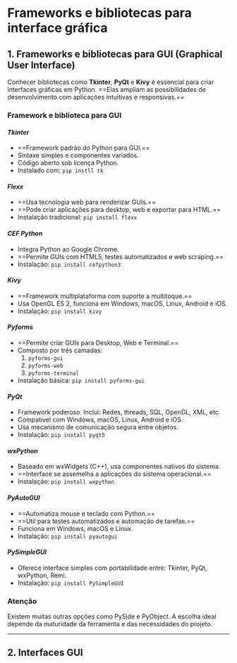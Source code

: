 # **Frameworks e bibliotecas para interface gráfica**

## 1. Frameworks e bibliotecas para GUI (Graphical User Interface)

Conhecer bibliotecas como **Tkinter**, **PyQt** e **Kivy** é essencial para criar interfaces gráficas em Python. ==Elas ampliam as possibilidades de desenvolvimento com aplicações intuitivas e responsivas.==

### Framework e biblioteca para GUI

#### *Tkinter*

- ==Framework padrão do Python para GUI.==
- Sintaxe simples e componentes variados.
- Código aberto sob licença Python.
- Instalado com: `pip instll tk`

#### *Flexx*

- ==Usa tecnologia web para renderizar GUIs.==
- ==Pode criar aplicações para desktop, web e exportar para HTML.==
- Instalação tradicional: `pip install flexx`

#### *CEF Python*

- Integra Python ao Google Chrome.
- ==Permite GUIs com HTML5, testes automatizados e web scraping.==
- Instalação: `pip install cefpython3`

#### *Kivy*

- ==Framework multiplataforma com suporte a multitoque.==
- Usa OpenGL ES 2, funciona em Windows, macOS, Linux, Android e iOS.
- Instalação: `pip install kivy`

#### *Pyforms*

- ==Permite criar GUIs para Desktop, Web e Terminal.==
- Composto por três camadas:
    1. `pyforms-gui`
    2. `pyforms-web`
    3. `pyforms-terminal`
- Instalação básica: `pip install pyforms-gui`

#### *PyQt*

- Framework poderoso. Inclui: Redes, threads, SQL, OpenGL, XML, etc.
- Compatível com Windows, macOS, Linux, Android e iOS.
- Usa mecanismo de comunicação segura entre objetos.
- Instalação: `pip install pyqt5`

#### *wxPython*

- Baseado em wxWidgets (C++), usa componentes nativos do sistema.
- ==Interface se assemelha a aplicações do sistema operacional.==
- Instalação: `pip install wxpython`

#### *PyAutoGUI*

- ==Automatiza mouse e teclado com Python.==
- ==Útil para testes automatizados e automação de tarefas.==
- Funciona em Windows, macOS e Linux.
- Instalação: `pip install pyautogui`

#### *PySimpleGUI*

- Oferece interface simples com portabilidade entre: Tkinter, PyQt, wxPython, Remi.
- Instalação: `pip install PySimpleGUI`

### Atenção

Existem muitas outras opções como PySide e PyObject. A escolha ideal depende da maturidade da ferramenta e das necessidades do projeto.

---
## 2. Interfaces GUI